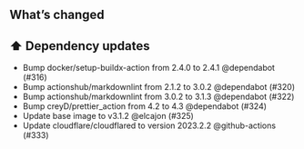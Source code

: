 ## What’s changed
## ⬆️ Dependency updates

- Bump docker/setup-buildx-action from 2.4.0 to 2.4.1 @dependabot (#316)
- Bump actionshub/markdownlint from 2.1.2 to 3.0.2 @dependabot (#320)
- Bump actionshub/markdownlint from 3.0.2 to 3.1.3 @dependabot (#322)
- Bump creyD/prettier_action from 4.2 to 4.3 @dependabot (#324)
- Update base image to v3.1.2 @elcajon (#325)
- Update cloudflare/cloudflared to version 2023.2.2 @github-actions (#333)
